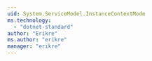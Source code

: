```yaml
---
uid: System.ServiceModel.InstanceContextMode
ms.technology: 
  - "dotnet-standard"
author: "Erikre"
ms.author: "erikre"
manager: "erikre"
---
```

